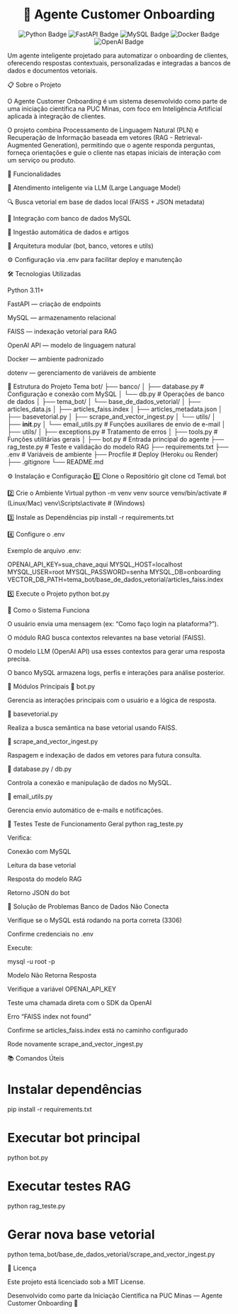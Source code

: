<h1 align="center"> 🤖 Agente Customer Onboarding </h1> <p align="center"> <img alt="Python Badge" src="https://img.shields.io/badge/Python-%233776AB?style=for-the-badge&logo=python&logoColor=white"> <img alt="FastAPI Badge" src="https://img.shields.io/badge/FastAPI-%23009688?style=for-the-badge&logo=fastapi&logoColor=white"> <img alt="MySQL Badge" src="https://img.shields.io/badge/MySQL-%234479A1?style=for-the-badge&logo=mysql&logoColor=white"> <img alt="Docker Badge" src="https://img.shields.io/badge/Docker-%232496ED?style=for-the-badge&logo=docker&logoColor=white"> <img alt="OpenAI Badge" src="https://img.shields.io/badge/OpenAI-%23412991?style=for-the-badge&logo=openai&logoColor=white"> </p>

Um agente inteligente projetado para automatizar o onboarding de clientes, oferecendo respostas contextuais, personalizadas e integradas a bancos de dados e documentos vetoriais.

📋 Sobre o Projeto

O Agente Customer Onboarding é um sistema desenvolvido como parte de uma iniciação científica na PUC Minas, com foco em Inteligência Artificial aplicada à integração de clientes.

O projeto combina Processamento de Linguagem Natural (PLN) e Recuperação de Informação baseada em vetores (RAG - Retrieval-Augmented Generation), permitindo que o agente responda perguntas, forneça orientações e guie o cliente nas etapas iniciais de interação com um serviço ou produto.

🚀 Funcionalidades

💬 Atendimento inteligente via LLM (Large Language Model)

🔍 Busca vetorial em base de dados local (FAISS + JSON metadata)

🧠 Integração com banco de dados MySQL

🧾 Ingestão automática de dados e artigos

🧩 Arquitetura modular (bot, banco, vetores e utils)

⚙️ Configuração via .env para facilitar deploy e manutenção

🛠️ Tecnologias Utilizadas

Python 3.11+

FastAPI — criação de endpoints

MySQL — armazenamento relacional

FAISS — indexação vetorial para RAG

OpenAI API — modelo de linguagem natural

Docker — ambiente padronizado

dotenv — gerenciamento de variáveis de ambiente

📁 Estrutura do Projeto
Tema bot/
├── banco/
│   ├── database.py              # Configuração e conexão com MySQL
│   └── db.py                    # Operações de banco de dados
│
├── tema_bot/
│   └── base_de_dados_vetorial/
│       ├── articles_data.js
│       ├── articles_faiss.index
│       ├── articles_metadata.json
│       ├── basevetorial.py
│       ├── scrape_and_vector_ingest.py
│       └── utils/
│           ├── __init__.py
│           └── email_utils.py   # Funções auxiliares de envio de e-mail
│
├── utils/
│   ├── exceptions.py            # Tratamento de erros
│   ├── tools.py                 # Funções utilitárias gerais
│
├── bot.py                       # Entrada principal do agente
├── rag_teste.py                 # Teste e validação do modelo RAG
├── requirements.txt
├── .env                         # Variáveis de ambiente
├── Procfile                     # Deploy (Heroku ou Render)
├── .gitignore
└── README.md

⚙️ Instalação e Configuração
1️⃣ Clone o Repositório
git clone <seu-repositorio>
cd Tema\ bot

2️⃣ Crie o Ambiente Virtual
python -m venv venv
source venv/bin/activate  # (Linux/Mac)
venv\Scripts\activate     # (Windows)

3️⃣ Instale as Dependências
pip install -r requirements.txt

4️⃣ Configure o .env

Exemplo de arquivo .env:

OPENAI_API_KEY=sua_chave_aqui
MYSQL_HOST=localhost
MYSQL_USER=root
MYSQL_PASSWORD=senha
MYSQL_DB=onboarding
VECTOR_DB_PATH=tema_bot/base_de_dados_vetorial/articles_faiss.index

5️⃣ Execute o Projeto
python bot.py

🧠 Como o Sistema Funciona

O usuário envia uma mensagem (ex: “Como faço login na plataforma?”).

O módulo RAG busca contextos relevantes na base vetorial (FAISS).

O modelo LLM (OpenAI API) usa esses contextos para gerar uma resposta precisa.

O banco MySQL armazena logs, perfis e interações para análise posterior.

🧩 Módulos Principais
🔹 bot.py

Gerencia as interações principais com o usuário e a lógica de resposta.

🔹 basevetorial.py

Realiza a busca semântica na base vetorial usando FAISS.

🔹 scrape_and_vector_ingest.py

Raspagem e indexação de dados em vetores para futura consulta.

🔹 database.py / db.py

Controla a conexão e manipulação de dados no MySQL.

🔹 email_utils.py

Gerencia envio automático de e-mails e notificações.

🧪 Testes
Teste de Funcionamento Geral
python rag_teste.py


Verifica:

Conexão com MySQL

Leitura da base vetorial

Resposta do modelo RAG

Retorno JSON do bot

🐛 Solução de Problemas
Banco de Dados Não Conecta

Verifique se o MySQL está rodando na porta correta (3306)

Confirme credenciais no .env

Execute:

mysql -u root -p

Modelo Não Retorna Resposta

Verifique a variável OPENAI_API_KEY

Teste uma chamada direta com o SDK da OpenAI

Erro “FAISS index not found”

Confirme se articles_faiss.index está no caminho configurado

Rode novamente scrape_and_vector_ingest.py

📚 Comandos Úteis
# Instalar dependências
pip install -r requirements.txt

# Executar bot principal
python bot.py

# Executar testes RAG
python rag_teste.py

# Gerar nova base vetorial
python tema_bot/base_de_dados_vetorial/scrape_and_vector_ingest.py

🧾 Licença

Este projeto está licenciado sob a MIT License.

Desenvolvido como parte da Iniciação Científica na PUC Minas — Agente Customer Onboarding 🚀
